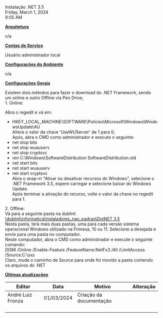 Instalação .NET 3.5  
Friday, March 1, 2024  
9:05 AM

**<u>Arquitetura</u>**

n/a

**<u>Contas de Serviço</u>**

Usuário administrador local

**<u>Configurações do Ambiente</u>**

n/a

**<u>Configurações Gerais</u>**

Existem dois métodos para fazer o download do .NET Framework, sendo um online e outro Offline via Pen Drive;  
1\. Online:

Abra o regedit e vá em:

- HKEY_LOCAL_MACHINE\\SOFTWARE\\Policies\\Microsoft\\Windows\\WindowsUpdate\\AU  
    Altere o valor da chave 'UseWUServer' de 1 para 0;  
    Após, abra o CMD como administrador e execute o seguinte:
- net stop bits
- net stop wuauserv
- net stop cryptsvc
- ren C:\\Windows\\SoftwareDistribution SoftwareDistribution.old
- net start bits
- net start wuauserv
- net start cryptsvc  
    Abra o snap-in "Ativar ou desativar recursos do Windows", selecione o .NET Framework 3.5, espere carregar e selecione baixar do Windows Update.  
    Após terminar a ativação do recurso, volte o valor da chave no regedit para 1.

2\. Offline:  
Vá para a seguinte pasta na dublinl:  
[\\dublinl\\informatica\\Instaladores_nao_padrao\\DotNET 3.5](file://dublinl/informatica/Instaladores_nao_padrao/DotNET%203.5)  
Nesta pasta, terá mais duas pastas, uma para cada versão sistema operacional Windows utilizado na Frimesa, 10 ou 11. Selecione a desejada e envie para uma pasta no computador.  
Neste computador, abra o CMD como administrador e execute o seguinte comando:  
DISM /Online /Enable-Feature /FeatureName:NetFx3 /All /LimitAccess /Source:C:\\sxs  
Claro, mude o caminho de Source para onde foi movido a pasta contendo os arquivos do .NET

**<u>Últimas atualizações</u>**

| Editor | Data | Motivo | Alteração |
| --- | --- | --- | --- |
| André Luiz Fronza | 01/03/2024 | Criação da documentação |     |
|     |     |     |     |
|     |     |     |     |
|     |     |     |     |
|     |     |     |     |